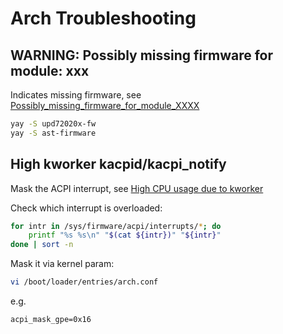 # Arch Troubleshooting

## WARNING: Possibly missing firmware for module: xxx

Indicates missing firmware, see [Possibly_missing_firmware_for_module_XXXX](https://wiki.archlinux.org/title/Mkinitcpio#Possibly_missing_firmware_for_module_XXXX)

```sh
yay -S upd72020x-fw
yay -S ast-firmware
```

## High kworker kacpid/kacpi_notify

Mask the ACPI interrupt, see [High CPU usage due to kworker](https://sudoremember.blogspot.com/2013/05/high-cpu-usage-due-to-kworker.html)

Check which interrupt is overloaded:
```sh
for intr in /sys/firmware/acpi/interrupts/*; do
	printf "%s %s\n" "$(cat ${intr})" "${intr}"
done | sort -n
```

Mask it via kernel param:
```sh
vi /boot/loader/entries/arch.conf
```
e.g.
```
acpi_mask_gpe=0x16
```
